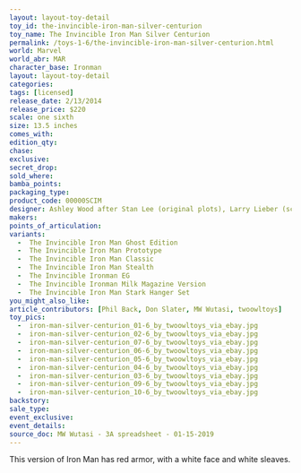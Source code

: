 ```yaml
---
layout: layout-toy-detail 
toy_id: the-invincible-iron-man-silver-centurion
toy_name: The Invincible Iron Man Silver Centurion
permalink: /toys-1-6/the-invincible-iron-man-silver-centurion.html
world: Marvel
world_abr: MAR
character_base: Ironman
layout: layout-toy-detail
categories: 
tags: [licensed]
release_date: 2/13/2014
release_price: $220 
scale: one sixth
size: 13.5 inches
comes_with: 
edition_qty: 
chase: 
exclusive: 
secret_drop: 
sold_where: 
bamba_points: 
packaging_type: 
product_code: 00000SCIM
designer: Ashley Wood after Stan Lee (original plots), Larry Lieber (script), Don Heck (artist), Jack Kirby (artist); Marvel Comics
makers: 
points_of_articulation: 
variants: 
  -  The Invincible Iron Man Ghost Edition
  -  The Invincible Iron Man Prototype
  -  The Invincible Iron Man Classic
  -  The Invincible Iron Man Stealth
  -  The Invincible Ironman EG
  -  The Invincible Ironman Milk Magazine Version
  -  The Invincible Iron Man Stark Hanger Set
you_might_also_like: 
article_contributors: [Phil Back, Don Slater, MW Wutasi, twoowltoys]
toy_pics: 
  -  iron-man-silver-centurion_01-6_by_twoowltoys_via_ebay.jpg
  -  iron-man-silver-centurion_02-6_by_twoowltoys_via_ebay.jpg
  -  iron-man-silver-centurion_07-6_by_twoowltoys_via_ebay.jpg
  -  iron-man-silver-centurion_06-6_by_twoowltoys_via_ebay.jpg
  -  iron-man-silver-centurion_05-6_by_twoowltoys_via_ebay.jpg
  -  iron-man-silver-centurion_04-6_by_twoowltoys_via_ebay.jpg
  -  iron-man-silver-centurion_03-6_by_twoowltoys_via_ebay.jpg
  -  iron-man-silver-centurion_09-6_by_twoowltoys_via_ebay.jpg
  -  iron-man-silver-centurion_10-6_by_twoowltoys_via_ebay.jpg
backstory: 
sale_type: 
event_exclusive: 
event_details: 
source_doc: MW Wutasi - 3A spreadsheet - 01-15-2019
---
```

This version of Iron Man has red armor, with a white face and white sleaves.